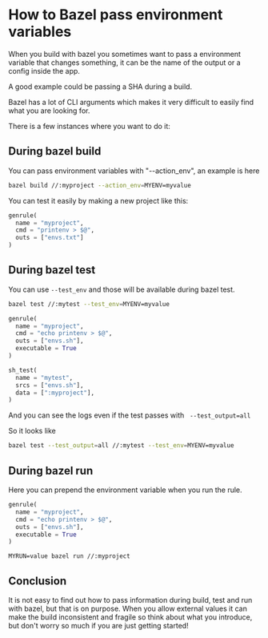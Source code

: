 # How to Bazel pass environment variables

When you build with bazel you sometimes want to pass a environment variable that changes something, it can be the name of the output or a config inside the app.

A good example could be passing a SHA during a build.

Bazel has a lot of CLI arguments which makes it very difficult to easily find what you are looking for.

There is a few instances where you want to do it:

## During bazel build

You can pass environment variables with "--action_env", an example is here

```bash
bazel build //:myproject --action_env=MYENV=myvalue
```

You can test it easily by making a new project like this:

```python
genrule(
  name = "myproject",
  cmd = "printenv > $@",
  outs = ["envs.txt"]
)
```

## During bazel test

You can use `--test_env` and those will be available during bazel test.

```bash
bazel test //:mytest --test_env=MYENV=myvalue
```

```python
genrule(
  name = "myproject",
  cmd = "echo printenv > $@",
  outs = ["envs.sh"],
  executable = True
)

sh_test(
  name = "mytest",
  srcs = ["envs.sh"],
  data = [":myproject"],
)
```

And you can see the logs even if the test passes with ` --test_output=all`

So it looks like

```bash
bazel test --test_output=all //:mytest --test_env=MYENV=myvalue
```

## During bazel run

Here you can prepend the environment variable when you run the rule.

```python
genrule(
  name = "myproject",
  cmd = "echo printenv > $@",
  outs = ["envs.sh"],
  executable = True
)
```

```
MYRUN=value bazel run //:myproject
```

## Conclusion

It is not easy to find out how to pass information during build, test and run with bazel, but that is on purpose. When you allow external values it can make the build inconsistent and fragile so think about what you introduce, but don't worry so much if you are just getting started!